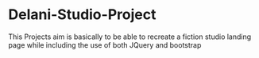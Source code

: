 # Delani-Studio-Project
This Projects aim is basically to be able to recreate a fiction studio landing page while including the use of both JQuery and bootstrap
